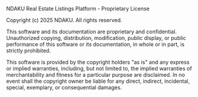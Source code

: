 NDAKU Real Estate Listings Platform - Proprietary License

Copyright (c) 2025 NDAKU. All rights reserved.

This software and its documentation are proprietary and confidential.
Unauthorized copying, distribution, modification, public display, or public performance
of this software or its documentation, in whole or in part, is strictly prohibited.

This software is provided by the copyright holders "as is" and any express or implied 
warranties, including, but not limited to, the implied warranties of merchantability and 
fitness for a particular purpose are disclaimed. In no event shall the copyright owner be 
liable for any direct, indirect, incidental, special, exemplary, or consequential damages.